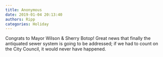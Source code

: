 ```yaml
---
title: Anonymous
date: 2019-01-04 20:13:40
authors: Ripp
categories: Holiday
---
```


 Congrats to Mayor Wilson &amp; Sherry Botop!  Great news that finally the antiquated sewer system is going to be addressed; if we had to count on the City Council, it would never have happened.